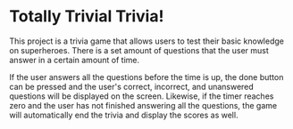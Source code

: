 # Totally Trivial Trivia!

This project is a trivia game that allows users to test their basic knowledge on superheroes. There is a set amount of questions that the user must answer in a certain amount of time. 

If the user answers all the questions before the time is up, the done button can be pressed and the user's correct, incorrect, and unanswered questions will be displayed on the screen. Likewise, if the timer reaches zero and the user has not finished answering all the questions, the game will automatically end the trivia and display the scores as well.